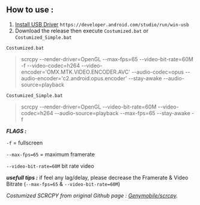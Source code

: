 ## How to use :
1. [Install USB Driver](https://developer.android.com/studio/run/win-usb) `https://developer.android.com/studio/run/win-usb`
2. Download the release then execute `Costumized.bat` or `Costumized_Simple.bat`

   
`Costumized.bat`  
> scrcpy --render-driver=OpenGL --max-fps=65 --video-bit-rate=60M -f --video-codec=h264 --video-encoder='OMX.MTK.VIDEO.ENCODER.AVC' --audio-codec=opus --audio-encoder='c2.android.opus.encoder' --stay-awake --audio-source=playback
>
> 




`Costumized_Simple.bat` 
> scrcpy --render-driver=OpenGL --video-bit-rate=60M --video-codec=h264 --audio-source=playback --max-fps=65 --stay-awake -f
>
> 



***FLAGS :***

`-f` = fullscreen

`--max-fps=65` = maximum framerate

`--video-bit-rate=60M` bit rate video

***usefull tips :***
if feel any lag/delay, please decrease the Framerate & Video Bitrate (`--max-fps=65` & `--video-bit-rate=60M`)









   
 _Costumized SCRCPY from original Github page : [Genymobile/scrcpy](https://github.com/Genymobile/scrcpy)._
